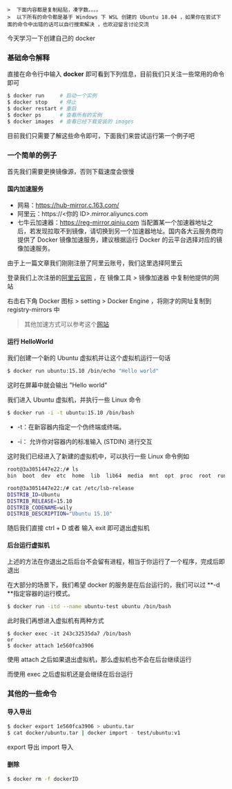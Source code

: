 ```
>  下面内容都是复制粘贴，凑字数。。。。
>  以下所有的命令都是基于 Windows 下 WSL 创建的 Ubuntu 18.04 ，如果你在尝试下面的命令中出错的话可以自行搜索解决 ，也欢迎留言讨论交流
```
今天学习一下创建自己的 docker

### 基础命令解释

直接在命令行中输入 **docker** 即可看到下列信息，目前我们只关注一些常用的命令即可


```bash
$ docker run     # 启动一个实例
$ docker stop    # 停止
$ docker restart # 重启
$ docker ps		 # 查看所有的实例
$ docker images  # 查看已经下载安装的 images
```

目前我们只需要了解这些命令即可，下面我们来尝试运行第一个例子吧



### 一个简单的例子
首先我们需要更换镜像源，否则下载速度会很慢
#### 国内加速服务

- 网易：https://hub-mirror.c.163.com/
- 阿里云：https://<你的 ID>.mirror.aliyuncs.com
- 七牛云加速器：https://reg-mirror.qiniu.com
当配置某一个加速器地址之后，若发现拉取不到镜像，请切换到另一个加速器地址。国内各大云服务商均提供了 Docker 镜像加速服务，建议根据运行 Docker 的云平台选择对应的镜像加速服务。

由于上一篇文章我们刚刚注册了阿里云账号，我们这里选择阿里云

登录我们上次注册的[阿里云官网](https://cr.console.aliyun.com/cn-hangzhou/instances/mirrors) ，在 镜像工具 > 镜像加速器 中复制他提供的网站

右击右下角 Docker 图标 > setting > Docker Engine ，将刚才的网址复制到 registry-mirrors 中

> 其他加速方式可以参考这个[网站](https://www.runoob.com/docker/docker-mirror-acceleration.html)

#### 运行 HelloWorld

我们创建一个新的 Ubuntu 虚拟机并让这个虚拟机运行一句话
```bash
$ docker run ubuntu:15.10 /bin/echo "Hello world"
```
这时在屏幕中就会输出 "Hello world"

我们进入 Ubuntu 虚拟机，并执行一些 Linux 命令
```bash
$ docker run -i -t ubuntu:15.10 /bin/bash
```

- -t：在新容器内指定一个伪终端或终端。

- -i： 允许你对容器内的标准输入 (STDIN) 进行交互

这时我们已经进入了新建的虚拟机中，可以执行一些 Linux 命令例如
```bash
root@3a3051447e22:/# ls
bin  boot  dev  etc  home  lib  lib64  media  mnt  opt  proc  root  run  sbin  srv  sys  tmp  usr  var

root@3a3051447e22:/# cat /etc/lsb-release 
DISTRIB_ID=Ubuntu
DISTRIB_RELEASE=15.10
DISTRIB_CODENAME=wily
DISTRIB_DESCRIPTION="Ubuntu 15.10"
```

随后我们直接 ctrl + D 或者 输入 exit 即可退出虚拟机

#### 后台运行虚拟机
上述的方法在你退出之后后台不会留有进程，相当于你运行了一个程序，完成后即退出

在大部分的场景下，我们希望 docker 的服务是在后台运行的，我们可以过 **-d **指定容器的运行模式。

```bash
$ docker run -itd --name ubuntu-test ubuntu /bin/bash
```

此时我们再想进入虚拟机有两种方式

```
$ docker exec -it 243c32535da7 /bin/bash
or
$ docker attach 1e560fca3906 
```

使用 attach 之后如果退出虚拟机，那么虚拟机也不会在后台继续运行

而使用 exec 之后虚拟机还是会继续在后台运行


### 其他的一些命令
#### 导入导出
```bash
$ docker export 1e560fca3906 > ubuntu.tar
$ cat docker/ubuntu.tar | docker import - test/ubuntu:v1
```
export 导出 
import 导入

#### 删除
```bash
$ docker rm -f dockerID
```
